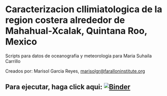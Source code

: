 # Caracterizacion cllimiatologica de la region costera alrededor de Mahahual-Xcalak, Quintana Roo, Mexico
Scripts para datos de oceanografia y meteorologia para Maria Suhaila Carrillo

Creados por: Marisol Garcia Reyes, marisolgr@faralloninstitute.org

## Para ejecutar, haga click aqui:  [![Binder](https://mybinder.org/badge_logo.svg)](https://mybinder.org/v2/gh/marisolgr/MariaMarisol_Chetumal/main)
